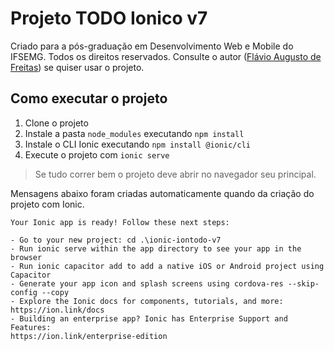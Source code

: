 # Projeto TODO Ionico v7

Criado para a pós-graduação em Desenvolvimento Web e Mobile do IFSEMG. Todos os direitos reservados. Consulte o autor ([Flávio Augusto de Freitas](mailto:flavio.freitas@ifsudestemg.edu.br)) se quiser usar o projeto.

## Como executar o projeto

1. Clone o projeto
2. Instale a pasta `node_modules` executando `npm install`
3. Instale o CLI Ionic executando `npm install @ionic/cli`
4. Execute o projeto com `ionic serve`

> Se tudo correr bem o projeto deve abrir no navegador seu principal.


Mensagens abaixo foram criadas automaticamente quando da criação do projeto com Ionic.

```
Your Ionic app is ready! Follow these next steps:

- Go to your new project: cd .\ionic-iontodo-v7
- Run ionic serve within the app directory to see your app in the browser
- Run ionic capacitor add to add a native iOS or Android project using Capacitor       
- Generate your app icon and splash screens using cordova-res --skip-config --copy     
- Explore the Ionic docs for components, tutorials, and more: https://ion.link/docs    
- Building an enterprise app? Ionic has Enterprise Support and Features:
https://ion.link/enterprise-edition
```
